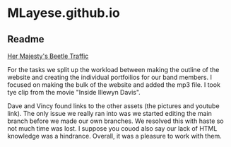 # MLayese.github.io
## Readme ##

[Her Majesty's Beetle Traffic](https://mlayese.github.io/)


For the tasks we split up the workload between making the outline of the website and creating the individual portfoilios for our band members. I focused on making the bulk of the website and added the mp3 file. I took tye clip from the movie "Inside Illewyn Davis". 

Dave and Vincy found links to the other assets (the pictures and youtube link). The only issue we really ran into was we started editing the main branch before we made our own branches. We resolved this with haste so not much time was lost.  I suppose you couod also say our lack of HTML knowledge was a hindrance. Overall, it was a pleasure to work with them. 
